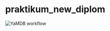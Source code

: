 # praktikum_new_diplom


![YaMDB workflow](https://github.com/tempresdisk/foodgram-project-react/actions/workflows/foodgram_workflow.yaml/badge.svg)